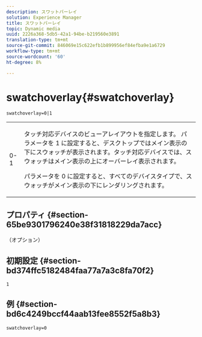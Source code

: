 ```yaml
---
description: スワットバーレイ
solution: Experience Manager
title: スワットバーレイ
topic: Dynamic media
uuid: 2226a368-5db5-42a1-94be-b219560e3891
translation-type: tm+mt
source-git-commit: 846069e15c622efb1b899956ef84efba9e1a6729
workflow-type: tm+mt
source-wordcount: '60'
ht-degree: 8%

---
```



# swatchoverlay{#swatchoverlay}

`swatchoverlay=0|1`

<table id="table_9B98C97485DD4DEB8A6ECBCE8DF6B886"> 
 <tbody> 
  <tr> 
   <td colname="col1"> <p> <span class="codeph"> 0-1  </span> </p> </td> 
   <td colname="col2"> <p>タッチ対応デバイスのビューアレイアウトを指定します。 パラメータを<span class="codeph"> 1 </span>に設定すると、デスクトップではメイン表示の下にスウォッチが表示されます。タッチ対応デバイスでは、スウォッチはメイン表示の上にオーバーレイ表示されます。 </p> <p>パラメータを<span class="codeph"> 0 </span>に設定すると、すべてのデバイスタイプで、スウォッチがメイン表示の下にレンダリングされます。 </p> </td> 
  </tr> 
 </tbody> 
</table>

## プロパティ {#section-65be9301796240e38f31818229da7acc}

（オプション）

## 初期設定 {#section-bd374ffc5182484faa77a7a3c8fa70f2}

`1`

## 例 {#section-bd6c4249bccf44aab13fee8552f5a8b3}

`swatchoverlay=0`
